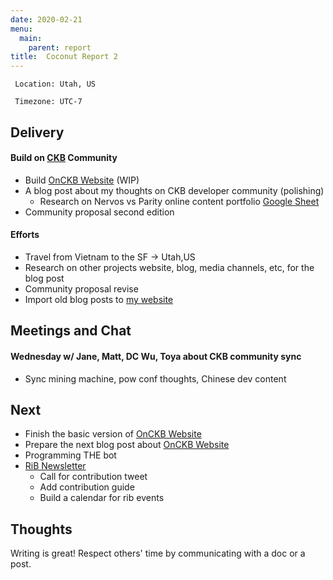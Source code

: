 ```yaml
---
date: 2020-02-21
menu:
  main:
    parent: report
title:  Coconut Report 2
---
```



` Location: Utah, US`

` Timezone: UTC-7`


## Delivery

#### Build on [CKB][ckb-github] Community

- Build [OnCKB Website][onckb-website] (WIP)
- A blog post about my thoughts on CKB developer community (polishing)
    - Research on Nervos vs Parity online content portfolio [Google Sheet](https://docs.google.com/spreadsheets/d/1baIlM1x5tWeKkglZdawEZeRexQxq0cfMjaTM9fYRLzE/edit?usp=sharing)
- Community proposal second edition

#### Efforts

- Travel from Vietnam to the SF -> Utah,US
- Research on other projects website, blog, media channels, etc, for the blog post
- Community proposal revise
- Import old blog posts to [my website](https://aimeedeer.com/)

## Meetings and Chat

#### Wednesday w/ Jane, Matt, DC Wu, Toya about CKB community sync

- Sync mining machine, pow conf thoughts, Chinese dev content


## Next

- Finish the basic version of [OnCKB Website][onckb-website]
- Prepare the next blog post about [OnCKB Website][onckb-website]
- Programming THE bot
- [RiB Newsletter][rib-github]
    - Call for contribution tweet
    - Add contribution guide
    - Build a calendar for rib events


## Thoughts

Writing is great! Respect others' time by communicating with a doc or a post.

[ckb-github]: https://github.com/nervosnetwork/ckb
[rib-github]: https://github.com/rust-in-blockchain/Rust-in-Blockchain
[onckb-website]: https://www.onckb.com/
